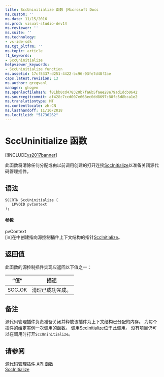 ```yaml
---
title: SccUninitialize 函数 |Microsoft Docs
ms.custom: ''
ms.date: 11/15/2016
ms.prod: visual-studio-dev14
ms.reviewer: ''
ms.suite: ''
ms.technology:
- vs-ide-sdk
ms.tgt_pltfrm: ''
ms.topic: article
f1_keywords:
- SccUninitialize
helpviewer_keywords:
- SccUninitialize function
ms.assetid: 17cf5337-d251-4422-bc96-93fe7d48f2ae
caps.latest.revision: 13
ms.author: gregvanl
manager: ghogen
ms.openlocfilehash: f81bb0cd478320b7fa6b5faee28e79ad1dcb0642
ms.sourcegitcommit: af428c7ccd007e668ec0dd8697c88fc5d8bca1e2
ms.translationtype: MT
ms.contentlocale: zh-CN
ms.lasthandoff: 11/16/2018
ms.locfileid: "51736262"
---
```

# <a name="sccuninitialize-function"></a>SccUninitialize 函数
[!INCLUDE[vs2017banner](../includes/vs2017banner.md)]

此函数将清除任何分配或由以前调用创建的打开连接[SccInitialize](../extensibility/sccinitialize-function.md)以准备关闭源代码管理插件。  
  
## <a name="syntax"></a>语法  
  
```cpp#  
SCCRTN SccUninitialize (  
   LPVOID pvContext  
);  
```  
  
#### <a name="parameters"></a>参数  
 pvContext  
 [in]在中创建指向源控制插件上下文结构的指针[SccInitialize](../extensibility/sccinitialize-function.md)。  
  
## <a name="return-value"></a>返回值  
 此函数的源控制插件实现应返回以下值之一：  
  
|“值”|描述|  
|-----------|-----------------|  
|SCC_OK|清理已成功完成。|  
  
## <a name="remarks"></a>备注  
 源代码管理插件负责准备关闭并释放该插件为上下文结构已分配的内存。 为每个插件的给定实例一次调用的函数。 调用[SccInitialize](../extensibility/sccinitialize-function.md)位于此调用。 没有项目仍可以在调用时打开`SccUninitialize`。  
  
## <a name="see-also"></a>请参阅  
 [源代码管理插件 API 函数](../extensibility/source-control-plug-in-api-functions.md)   
 [SccInitialize](../extensibility/sccinitialize-function.md)

